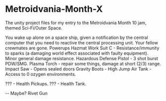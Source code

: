 # Metroidvania-Month-X
The unity project files for my entry to the Metroidvania Month 10 jam, themed Sci-Fi/Outer Space.

You wake up alone on a space ship, given a notification by the central computer that you need to reactive the central processing unit.  Your fellow crewmates are gone.
Powerups
Hazmat Work Suit C - Resistance/immunity to sparks (a damaging world effect associated with faulty equipment).  Minor general damage resistance.
Hazardous Defense Pistol - 3 shot burst PDW/SMG.
Plasma Torch - repair some things, damage at short (2/3) range.
Impact Saw - Opens sealed doors
Gravity Boots - High Jump
Air Tank - Access to 0 ozygen environments.

??? - Health Pickups.
??? - Health Tank.

-- Maybe?
Rivet Gun
